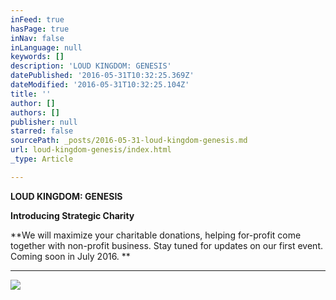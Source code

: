 ```yaml
---
inFeed: true
hasPage: true
inNav: false
inLanguage: null
keywords: []
description: 'LOUD KINGDOM: GENESIS'
datePublished: '2016-05-31T10:32:25.369Z'
dateModified: '2016-05-31T10:32:25.104Z'
title: ''
author: []
authors: []
publisher: null
starred: false
sourcePath: _posts/2016-05-31-loud-kingdom-genesis.md
url: loud-kingdom-genesis/index.html
_type: Article

---
```

**LOUD KINGDOM: GENESIS**

**Introducing Strategic Charity**

**We will maximize your charitable donations, helping for-profit come together with non-profit business. Stay tuned for updates on our first event. Coming soon in July 2016\. **

****
![](https://the-grid-user-content.s3-us-west-2.amazonaws.com/f27fb493-af5c-47cd-9a21-66197429d044.png)